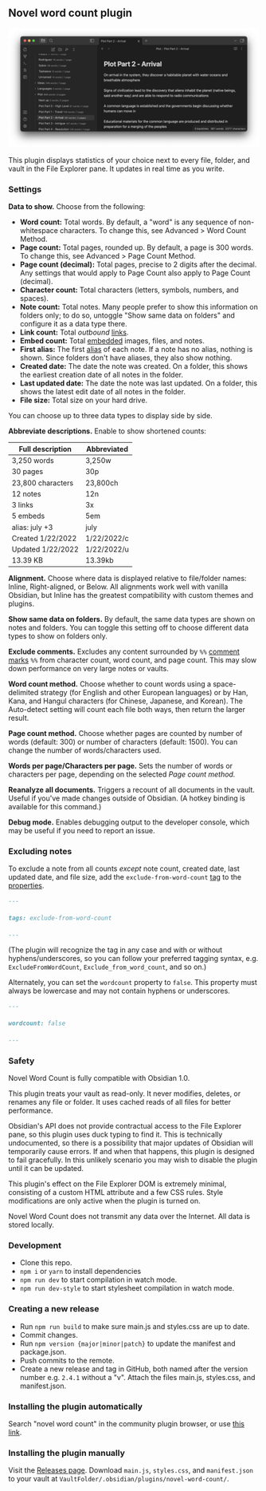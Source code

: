 ## Novel word count plugin

![A screenshot showing slightly transparent word counts next to every document, folder, and vault in the File Explorer pane.](readme-screenshot-2.png)

This plugin displays statistics of your choice next to every file, folder, and vault in the File Explorer pane. It updates in real time as you write.

### Settings

**Data to show.** Choose from the following:

- **Word count:** Total words. By default, a "word" is any sequence of non-whitespace characters. To change this, see Advanced > Word Count Method.
- **Page count:** Total pages, rounded up. By default, a page is 300 words. To change this, see Advanced > Page Count Method.
- **Page count (decimal):** Total pages, precise to 2 digits after the decimal. Any settings that would apply to Page Count also apply to Page Count (decimal).
- **Character count:** Total characters (letters, symbols, numbers, and spaces).
- **Note count:** Total notes. Many people prefer to show this information on folders only; to do so, untoggle "Show same data on folders" and configure it as a data type there.
- **Link count:** Total *outbound* [links](https://help.obsidian.md/Getting+started/Link+notes).
- **Embed count:** Total [embedded](https://help.obsidian.md/Linking+notes+and+files/Embedding+files) images, files, and notes.
- **First alias:** The first [alias](https://help.obsidian.md/Linking+notes+and+files/Aliases) of each note. If a note has no alias, nothing is shown. Since folders don't have aliases, they also show nothing.
- **Created date:** The date the note was created. On a folder, this shows the earliest creation date of all notes in the folder.
- **Last updated date:** The date the note was last updated. On a folder, this shows the latest edit date of all notes in the folder.
- **File size:** Total size on your hard drive.

You can choose up to three data types to display side by side.

**Abbreviate descriptions.** Enable to show shortened counts:

| Full description | Abbreviated |
| ---------------- | ----------- |
| 3,250 words | 3,250w |
| 30 pages | 30p |
| 23,800 characters | 23,800ch |
| 12 notes | 12n |
| 3 links | 3x |
| 5 embeds | 5em |
| alias: july +3 | july |
| Created 1/22/2022 | 1/22/2022/c |
| Updated 1/22/2022 | 1/22/2022/u |
| 13.39 KB | 13.39kb |

**Alignment.** Choose where data is displayed relative to file/folder names: Inline, Right-aligned, or Below. All alignments work well with vanilla Obsidian, but Inline has the greatest compatibility with custom themes and plugins.

**Show same data on folders.** By default, the same data types are shown on notes and folders. You can toggle this setting off to choose different data types to show on folders only.

**Exclude comments.** Excludes any content surrounded by `%%` [comment marks](https://help.obsidian.md/Editing+and+formatting/Basic+formatting+syntax#Comments) `%%` from character count, word count, and page count. This may slow down performance on very large notes or vaults.

**Word count method.** Choose whether to count words using a space-delimited strategy (for English and other European languages) or by Han, Kana, and Hangul characters (for Chinese, Japanese, and Korean). The Auto-detect setting will count each file both ways, then return the larger result.

**Page count method.** Choose whether pages are counted by number of words (default: 300) or number of characters (default: 1500). You can change the number of words/characters used.

**Words per page/Characters per page.** Sets the number of words or characters per page, depending on the selected _Page count method._

**Reanalyze all documents.** Triggers a recount of all documents in the vault. Useful if you've made changes outside of Obsidian. (A hotkey binding is available for this command.)

**Debug mode.** Enables debugging output to the developer console, which may be useful if you need to report an issue.

### Excluding notes

To exclude a note from all counts _except_ note count, created date, last updated date, and file size, add the `exclude-from-word-count` [tag](https://help.obsidian.md/Editing+and+formatting/Tags) to the [properties](https://help.obsidian.md/Editing+and+formatting/Properties).

```md
---

tags: exclude-from-word-count

---
```

(The plugin will recognize the tag in any case and with or without hyphens/underscores, so you can follow your preferred tagging syntax, e.g. `ExcludeFromWordCount`, `Exclude_from_word_count`, and so on.)

Alternately, you can set the `wordcount` property to `false`. This property must always be lowercase and may not contain hyphens or underscores.

```md
---

wordcount: false

---
```

### Safety

Novel Word Count is fully compatible with Obsidian 1.0.

This plugin treats your vault as read-only. It never modifies, deletes, or renames any file or folder. It uses cached reads of all files for better performance.

Obsidian's API does not provide contractual access to the File Explorer pane, so this plugin uses duck typing to find it. This is technically undocumented, so there is a possibility that major updates of Obsidian will temporarily cause errors. If and when that happens, this plugin is designed to fail gracefully. In this unlikely scenario you may wish to disable the plugin until it can be updated.

This plugin's effect on the File Explorer DOM is extremely minimal, consisting of a custom HTML attribute and a few CSS rules. Style modifications are only active when the plugin is turned on.

Novel Word Count does not transmit any data over the Internet. All data is stored locally.

### Development

- Clone this repo.
- `npm i` or `yarn` to install dependencies
- `npm run dev` to start compilation in watch mode.
- `npm run dev-style` to start stylesheet compilation in watch mode.

### Creating a new release

- Run `npm run build` to make sure main.js and styles.css are up to date.
- Commit changes.
- Run `npm version {major|minor|patch}` to update the manifest and package.json.
- Push commits to the remote.
- Create a new release and tag in GitHub, both named after the version number e.g. `2.4.1` without a "v". Attach the files main.js, styles.css, and manifest.json.

### Installing the plugin automatically

Search "novel word count" in the community plugin browser, or use [this link](https://obsidian.md/plugins?id=novel-word-count).

### Installing the plugin manually

Visit the [Releases page](https://github.com/isaaclyman/novel-word-count-obsidian/releases). Download `main.js`, `styles.css`, and `manifest.json` to your vault at `VaultFolder/.obsidian/plugins/novel-word-count/`.